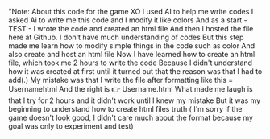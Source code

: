 "Note:
About this code for the game XO
I used AI to help me write codes 
I asked Ai to write me this code and I modify it like colors 
And as a start - TEST - I wrote the code and created an html file
And then I hosted the file here at Github. 
I don't have much understanding of codes 
But this step made me learn how to modify simple things in the code such as color
And also create and host an html file
Now I have learned how to create an html file, which took me 2 hours to write the code 
Because I didn't understand how it was created at first until it turned out that the reason was that I had to add(.)
My mistake was that I write the file after formatting like this =
Usernamehtml
And the right is 👉 Username.html
What made me laugh is that I try for 2 hours and it didn't work until I knew my mistake
But it was my beginning to understand how to create html files truth 
( I'm sorry if the game doesn't look good, I didn't care much about the format because my goal was only to experiment and test) 
